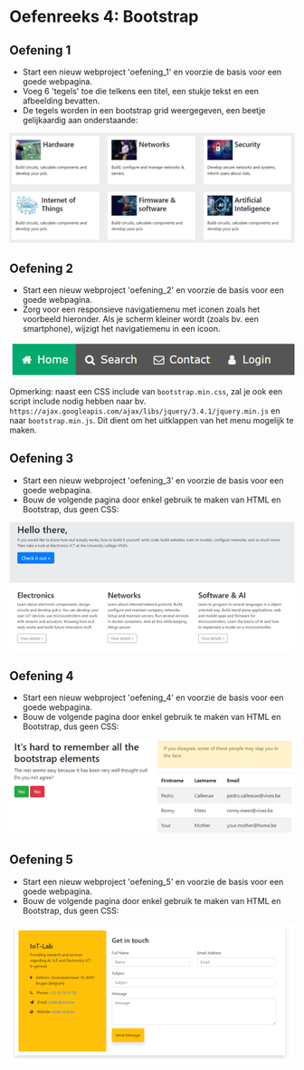 # Oefenreeks 4: Bootstrap

## Oefening 1

* Start een nieuw webproject 'oefening_1' en voorzie de basis voor een goede webpagina.
* Voeg 6 'tegels' toe die telkens een titel, een stukje tekst en een afbeelding bevatten. 
* De tegels worden in een bootstrap grid weergegeven, een beetje gelijkaardig aan onderstaande:

![IMAGE](./images/image1.png)

## Oefening 2

* Start een nieuw webproject 'oefening_2' en voorzie de basis voor een goede webpagina.
* Zorg voor een responsieve navigatiemenu met iconen zoals het voorbeeld hieronder. Als je scherm kleiner wordt (zoals bv. een smartphone), wijzigt het navigatiemenu in een icoon.

![IMAGE](./images/image2.png)

Opmerking: naast een CSS include van `bootstrap.min.css`, zal je ook een script include nodig hebben naar bv. `https://ajax.googleapis.com/ajax/libs/jquery/3.4.1/jquery.min.js` en naar `bootstrap.min.js`. Dit dient om het uitklappen van het menu mogelijk te maken.

## Oefening 3

* Start een nieuw webproject 'oefening_3' en voorzie de basis voor een goede webpagina.
* Bouw de volgende pagina door enkel gebruik te maken van HTML en Bootstrap, dus geen CSS:

![IMAGE](./images/image3.png)

## Oefening 4

* Start een nieuw webproject 'oefening_4' en voorzie de basis voor een goede webpagina.
* Bouw de volgende pagina door enkel gebruik te maken van HTML en Bootstrap, dus geen CSS:

![IMAGE](./images/image4.png)

## Oefening 5

* Start een nieuw webproject 'oefening_5' en voorzie de basis voor een goede webpagina.
* Bouw de volgende pagina door enkel gebruik te maken van HTML en Bootstrap, dus geen CSS:

![IMAGE](./images/image5.png)